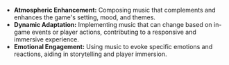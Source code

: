 - **Atmospheric Enhancement:** Composing music that complements and enhances the game's setting, mood, and themes.
- **Dynamic Adaptation:** Implementing music that can change based on in-game events or player actions, contributing to a responsive and immersive experience.
- **Emotional Engagement:** Using music to evoke specific emotions and reactions, aiding in storytelling and player immersion.